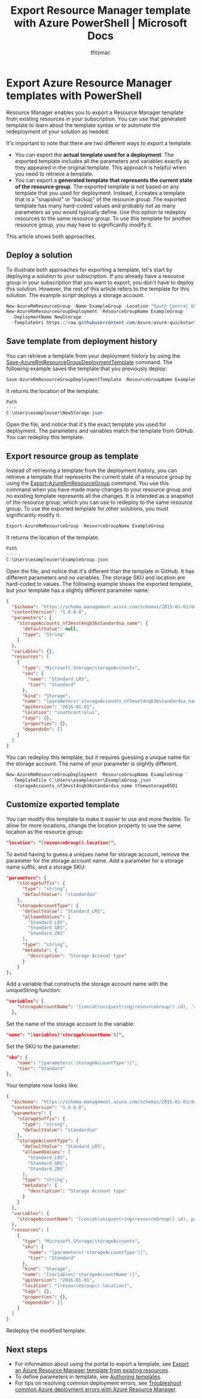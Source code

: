 ﻿---
title: Export Resource Manager template with Azure PowerShell | Microsoft Docs
description: Use Azure Resource Manager and Azure PowerShell to export a template from a resource group.
services: azure-resource-manager
documentationcenter: na
author: tfitzmac
manager: timlt
editor: tysonn

ms.service: azure-resource-manager
ms.devlang: na
ms.topic: conceptual
ms.tgt_pltfrm: na
ms.workload: na
ms.date: 02/23/2018
ms.author: tomfitz

---
# Export Azure Resource Manager templates with PowerShell

Resource Manager enables you to export a Resource Manager template from existing resources in your subscription. You can use that generated template to learn about the template syntax or to automate the redeployment of your solution as needed.

It's important to note that there are two different ways to export a template:

* You can export the **actual template used for a deployment**. The exported template includes all the parameters and variables exactly as they appeared in the original template. This approach is helpful when you need to retrieve a template.
* You can export a **generated template that represents the current state of the resource group**. The exported template is not based on any template that you used for deployment. Instead, it creates a template that is a "snapshot" or "backup" of the resource group. The exported template has many hard-coded values and probably not as many parameters as you would typically define. Use this option to redeploy resources to the same resource group. To use this template for another resource group, you may have to significantly modify it.

This article shows both approaches.

## Deploy a solution

To illustrate both approaches for exporting a template, let's start by deploying a solution to your subscription. If you already have a resource group in your subscription that you want to export, you don't have to deploy this solution. However, the rest of this article refers to the template for this solution. The example script deploys a storage account.

```powershell
New-AzureRmResourceGroup -Name ExampleGroup -Location "South Central US"
New-AzureRmResourceGroupDeployment -ResourceGroupName ExampleGroup `
  -DeploymentName NewStorage
  -TemplateUri https://raw.githubusercontent.com/Azure/azure-quickstart-templates/master/101-storage-account-create/azuredeploy.json
```  

## Save template from deployment history

You can retrieve a template from your deployment history by using the [Save-​Azure​Rm​Resource​Group​Deployment​Template](/powershell/module/azurerm.resources/save-azurermresourcegroupdeploymenttemplate) command. The following example saves the template that you previously deploy:

```powershell
Save-AzureRmResourceGroupDeploymentTemplate -ResourceGroupName ExampleGroup -DeploymentName NewStorage
```

It returns the location of the template.

```powershell
Path
----
C:\Users\exampleuser\NewStorage.json
```

Open the file, and notice that it's the exact template you used for deployment. The parameters and variables match the template from GitHub. You can redeploy this template.

## Export resource group as template

Instead of retrieving a template from the deployment history, you can retrieve a template that represents the current state of a resource group by using the [Export-​Azure​Rm​Resource​Group](/powershell/module/azurerm.resources/export-azurermresourcegroup) command. You use this command when you have made many changes to your resource group and no existing template represents all the changes. It is intended as a snapshot of the resource group, which you can use to redeploy to the same resource group. To use the exported template for other solutions, you must significantly modify it.

```powershell
Export-AzureRmResourceGroup -ResourceGroupName ExampleGroup
```

It returns the location of the template.

```powershell
Path
----
C:\Users\exampleuser\ExampleGroup.json
```

Open the file, and notice that it's different than the template in GitHub. It has different parameters and no variables. The storage SKU and location are hard-coded to values. The following example shows the exported template, but your template has a slightly different parameter name:

```json
{
  "$schema": "https://schema.management.azure.com/schemas/2015-01-01/deploymentTemplate.json#",
  "contentVersion": "1.0.0.0",
  "parameters": {
    "storageAccounts_nf3mvst4nqb36standardsa_name": {
      "defaultValue": null,
      "type": "String"
    }
  },
  "variables": {},
  "resources": [
    {
      "type": "Microsoft.Storage/storageAccounts",
      "sku": {
        "name": "Standard_LRS",
        "tier": "Standard"
      },
      "kind": "Storage",
      "name": "[parameters('storageAccounts_nf3mvst4nqb36standardsa_name')]",
      "apiVersion": "2016-01-01",
      "location": "southcentralus",
      "tags": {},
      "properties": {},
      "dependsOn": []
    }
  ]
}
```

You can redeploy this template, but it requires guessing a unique name for the storage account. The name of your parameter is slightly different.

```powershell
New-AzureRmResourceGroupDeployment -ResourceGroupName ExampleGroup `
  -TemplateFile C:\Users\exampleuser\ExampleGroup.json `
  -storageAccounts_nf3mvst4nqb36standardsa_name tfnewstorage0501
```

## Customize exported template

You can modify this template to make it easier to use and more flexible. To allow for more locations, change the location property to use the same location as the resource group:

```json
"location": "[resourceGroup().location]",
```

To avoid having to guess a uniques name for storage account, remove the parameter for the storage account name. Add a parameter for a storage name suffix, and a storage SKU:

```json
"parameters": {
    "storageSuffix": {
      "type": "string",
      "defaultValue": "standardsa"
    },
    "storageAccountType": {
      "defaultValue": "Standard_LRS",
      "allowedValues": [
        "Standard_LRS",
        "Standard_GRS",
        "Standard_ZRS"
      ],
      "type": "string",
      "metadata": {
        "description": "Storage Account type"
      }
    }
},
```

Add a variable that constructs the storage account name with the uniqueString function:

```json
"variables": {
    "storageAccountName": "[concat(uniquestring(resourceGroup().id), 'standardsa')]"
  },
```

Set the name of the storage account to the variable:

```json
"name": "[variables('storageAccountName')]",
```

Set the SKU to the parameter:

```json
"sku": {
    "name": "[parameters('storageAccountType')]",
    "tier": "Standard"
},
```

Your template now looks like:

```json
{
  "$schema": "https://schema.management.azure.com/schemas/2015-01-01/deploymentTemplate.json#",
  "contentVersion": "1.0.0.0",
  "parameters": {
    "storageSuffix": {
      "type": "string",
      "defaultValue": "standardsa"
    },
    "storageAccountType": {
      "defaultValue": "Standard_LRS",
      "allowedValues": [
        "Standard_LRS",
        "Standard_GRS",
        "Standard_ZRS"
      ],
      "type": "string",
      "metadata": {
        "description": "Storage Account type"
      }
    }
  },
  "variables": {
    "storageAccountName": "[concat(uniquestring(resourceGroup().id), parameters('storageSuffix'))]"
  },
  "resources": [
    {
      "type": "Microsoft.Storage/storageAccounts",
      "sku": {
        "name": "[parameters('storageAccountType')]",
        "tier": "Standard"
      },
      "kind": "Storage",
      "name": "[variables('storageAccountName')]",
      "apiVersion": "2016-01-01",
      "location": "[resourceGroup().location]",
      "tags": {},
      "properties": {},
      "dependsOn": []
    }
  ]
}
```

Redeploy the modified template.

## Next steps
* For information about using the portal to export a template, see [Export an Azure Resource Manager template from existing resources](resource-manager-export-template.md).
* To define parameters in template, see [Authoring templates](resource-group-authoring-templates.md#parameters).
* For tips on resolving common deployment errors, see [Troubleshoot common Azure deployment errors with Azure Resource Manager](resource-manager-common-deployment-errors.md).
